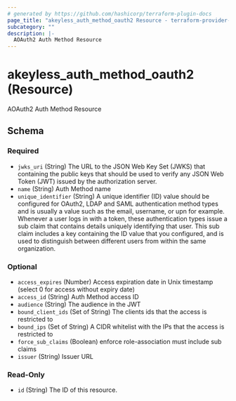 ```yaml
---
# generated by https://github.com/hashicorp/terraform-plugin-docs
page_title: "akeyless_auth_method_oauth2 Resource - terraform-provider-akeyless"
subcategory: ""
description: |-
  AOAuth2 Auth Method Resource
---
```


# akeyless_auth_method_oauth2 (Resource)

AOAuth2 Auth Method Resource



<!-- schema generated by tfplugindocs -->
## Schema

### Required

- `jwks_uri` (String) The URL to the JSON Web Key Set (JWKS) that containing the public keys that should be used to verify any JSON Web Token (JWT) issued by the authorization server.
- `name` (String) Auth Method name
- `unique_identifier` (String) A unique identifier (ID) value should be configured for OAuth2, LDAP and SAML authentication method types and is usually a value such as the email, username, or upn for example. Whenever a user logs in with a token, these authentication types issue a sub claim that contains details uniquely identifying that user. This sub claim includes a key containing the ID value that you configured, and is used to distinguish between different users from within the same organization.

### Optional

- `access_expires` (Number) Access expiration date in Unix timestamp (select 0 for access without expiry date)
- `access_id` (String) Auth Method access ID
- `audience` (String) The audience in the JWT
- `bound_client_ids` (Set of String) The clients ids that the access is restricted to
- `bound_ips` (Set of String) A CIDR whitelist with the IPs that the access is restricted to
- `force_sub_claims` (Boolean) enforce role-association must include sub claims
- `issuer` (String) Issuer URL

### Read-Only

- `id` (String) The ID of this resource.


